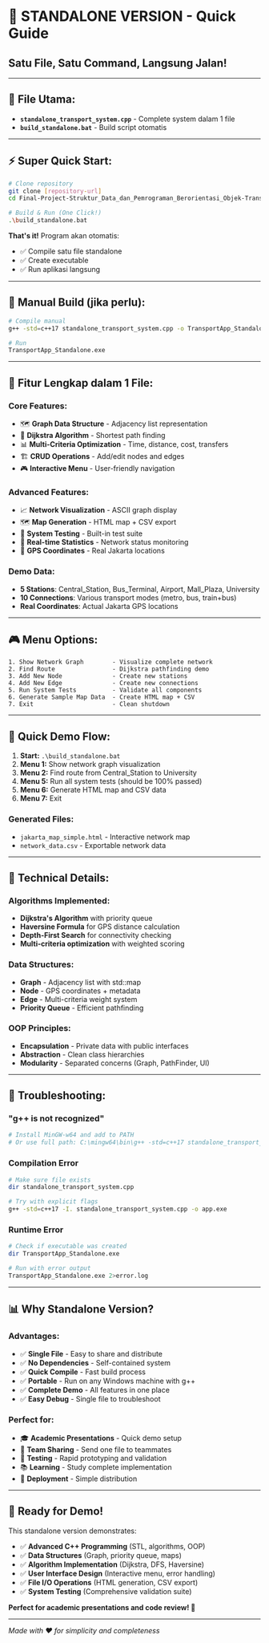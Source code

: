 # 🚀 STANDALONE VERSION - Quick Guide

## **Satu File, Satu Command, Langsung Jalan!**

---

## 📁 **File Utama:**
- **`standalone_transport_system.cpp`** - Complete system dalam 1 file
- **`build_standalone.bat`** - Build script otomatis

---

## ⚡ **Super Quick Start:**

```bash
# Clone repository
git clone [repository-url]
cd Final-Project-Struktur_Data_dan_Pemrograman_Berorientasi_Objek-TransportationRouteRecommendation-05

# Build & Run (One Click!)
.\build_standalone.bat
```

**That's it!** Program akan otomatis:
- ✅ Compile satu file standalone
- ✅ Create executable
- ✅ Run aplikasi langsung

---

## 🎯 **Manual Build (jika perlu):**

```bash
# Compile manual
g++ -std=c++17 standalone_transport_system.cpp -o TransportApp_Standalone.exe

# Run
TransportApp_Standalone.exe
```

---

## 🌟 **Fitur Lengkap dalam 1 File:**

### **Core Features:**
- 🗺️ **Graph Data Structure** - Adjacency list representation
- 🚀 **Dijkstra Algorithm** - Shortest path finding
- 📊 **Multi-Criteria Optimization** - Time, distance, cost, transfers
- 🏗️ **CRUD Operations** - Add/edit nodes and edges
- 🎮 **Interactive Menu** - User-friendly navigation

### **Advanced Features:**
- 📈 **Network Visualization** - ASCII graph display
- 🗺️ **Map Generation** - HTML map + CSV export
- 🧪 **System Testing** - Built-in test suite
- 🔧 **Real-time Statistics** - Network status monitoring
- 📍 **GPS Coordinates** - Real Jakarta locations

### **Demo Data:**
- **5 Stations**: Central_Station, Bus_Terminal, Airport, Mall_Plaza, University
- **10 Connections**: Various transport modes (metro, bus, train+bus)
- **Real Coordinates**: Actual Jakarta GPS locations

---

## 🎮 **Menu Options:**

```
1. Show Network Graph        - Visualize complete network
2. Find Route                - Dijkstra pathfinding demo
3. Add New Node              - Create new stations
4. Add New Edge              - Create new connections  
5. Run System Tests          - Validate all components
6. Generate Sample Map Data  - Create HTML map + CSV
7. Exit                      - Clean shutdown
```

---

## 🧪 **Quick Demo Flow:**

1. **Start:** `.\build_standalone.bat`
2. **Menu 1:** Show network graph visualization
3. **Menu 2:** Find route from Central_Station to University
4. **Menu 5:** Run all system tests (should be 100% passed)
5. **Menu 6:** Generate HTML map and CSV data
6. **Menu 7:** Exit

### **Generated Files:**
- `jakarta_map_simple.html` - Interactive network map
- `network_data.csv` - Exportable network data

---

## 🔧 **Technical Details:**

### **Algorithms Implemented:**
- **Dijkstra's Algorithm** with priority queue
- **Haversine Formula** for GPS distance calculation
- **Depth-First Search** for connectivity checking
- **Multi-criteria optimization** with weighted scoring

### **Data Structures:**
- **Graph** - Adjacency list with std::map
- **Node** - GPS coordinates + metadata
- **Edge** - Multi-criteria weight system
- **Priority Queue** - Efficient pathfinding

### **OOP Principles:**
- **Encapsulation** - Private data with public interfaces
- **Abstraction** - Clean class hierarchies
- **Modularity** - Separated concerns (Graph, PathFinder, UI)

---

## 🚨 **Troubleshooting:**

### **"g++ is not recognized"**
```bash
# Install MinGW-w64 and add to PATH
# Or use full path: C:\mingw64\bin\g++ -std=c++17 standalone_transport_system.cpp -o app.exe
```

### **Compilation Error**
```bash
# Make sure file exists
dir standalone_transport_system.cpp

# Try with explicit flags
g++ -std=c++17 -I. standalone_transport_system.cpp -o app.exe
```

### **Runtime Error**
```bash
# Check if executable was created
dir TransportApp_Standalone.exe

# Run with error output
TransportApp_Standalone.exe 2>error.log
```

---

## 📊 **Why Standalone Version?**

### **Advantages:**
- ✅ **Single File** - Easy to share and distribute
- ✅ **No Dependencies** - Self-contained system
- ✅ **Quick Compile** - Fast build process
- ✅ **Portable** - Run on any Windows machine with g++
- ✅ **Complete Demo** - All features in one place
- ✅ **Easy Debug** - Single file to troubleshoot

### **Perfect for:**
- 🎓 **Academic Presentations** - Quick demo setup
- 👥 **Team Sharing** - Send one file to teammates
- 🧪 **Testing** - Rapid prototyping and validation
- 📚 **Learning** - Study complete implementation
- 🚀 **Deployment** - Simple distribution

---

## 🎉 **Ready for Demo!**

This standalone version demonstrates:
- ✅ **Advanced C++ Programming** (STL, algorithms, OOP)
- ✅ **Data Structures** (Graph, priority queue, maps)
- ✅ **Algorithm Implementation** (Dijkstra, DFS, Haversine)
- ✅ **User Interface Design** (Interactive menu, error handling)
- ✅ **File I/O Operations** (HTML generation, CSV export)
- ✅ **System Testing** (Comprehensive validation suite)

**Perfect for academic presentations and code review! 🚀**

---

*Made with ❤️ for simplicity and completeness*
